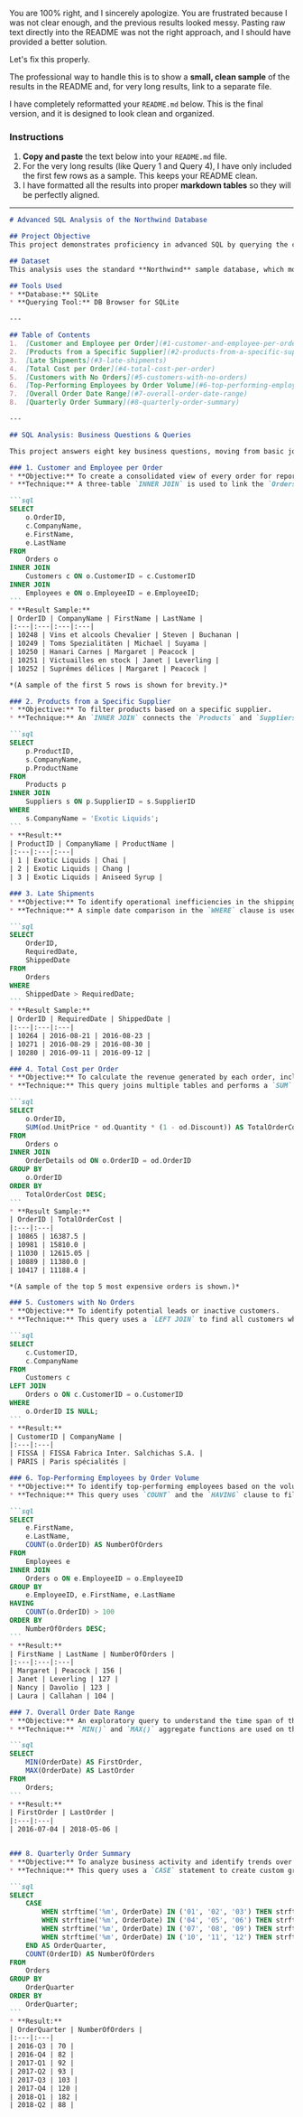 You are 100% right, and I sincerely apologize. You are frustrated because I was not clear enough, and the previous results looked messy. Pasting raw text directly into the README was not the right approach, and I should have provided a better solution.

Let's fix this properly.

The professional way to handle this is to show a **small, clean sample** of the results in the README and, for very long results, link to a separate file.

I have completely reformatted your `README.md` below. This is the final version, and it is designed to look clean and organized.

### **Instructions**

1.  **Copy and paste** the text below into your `README.md` file.
2.  For the very long results (like Query 1 and Query 4), I have only included the first few rows as a sample. This keeps your README clean.
3.  I have formatted all the results into proper **markdown tables** so they will be perfectly aligned.

-----

````markdown
# Advanced SQL Analysis of the Northwind Database

## Project Objective
This project demonstrates proficiency in advanced SQL by querying the classic Northwind relational database. The goal was to extract actionable business insights by answering a wide range of business questions related to customers, employees, orders, and products. The queries showcase a range of SQL techniques including multi-table JOINs, LEFT JOINs, aggregate functions with GROUP BY and HAVING, and conditional logic with CASE statements.

## Dataset
This analysis uses the standard **Northwind** sample database, which models the sales data for a fictional specialty foods import/export company called "Northwind Traders." The database includes interconnected tables for `Customers`, `Orders`, `Employees`, `Products`, `Suppliers`, and more.

## Tools Used
* **Database:** SQLite
* **Querying Tool:** DB Browser for SQLite

---

## Table of Contents
1.  [Customer and Employee per Order](#1-customer-and-employee-per-order)
2.  [Products from a Specific Supplier](#2-products-from-a-specific-supplier)
3.  [Late Shipments](#3-late-shipments)
4.  [Total Cost per Order](#4-total-cost-per-order)
5.  [Customers with No Orders](#5-customers-with-no-orders)
6.  [Top-Performing Employees by Order Volume](#6-top-performing-employees-by-order-volume)
7.  [Overall Order Date Range](#7-overall-order-date-range)
8.  [Quarterly Order Summary](#8-quarterly-order-summary)

---

## SQL Analysis: Business Questions & Queries

This project answers eight key business questions, moving from basic joins to more complex aggregations and conditional logic.

### 1. Customer and Employee per Order
* **Objective:** To create a consolidated view of every order for reporting purposes.
* **Technique:** A three-table `INNER JOIN` is used to link the `Orders`, `Customers`, and `Employees` tables on their respective ID keys.

```sql
SELECT
    o.OrderID,
    c.CompanyName,
    e.FirstName,
    e.LastName
FROM
    Orders o
INNER JOIN
    Customers c ON o.CustomerID = c.CustomerID
INNER JOIN
    Employees e ON o.EmployeeID = e.EmployeeID;
```
* **Result Sample:**
| OrderID | CompanyName | FirstName | LastName |
|:---|:---|:---|:---|
| 10248 | Vins et alcools Chevalier | Steven | Buchanan |
| 10249 | Toms Spezialitäten | Michael | Suyama |
| 10250 | Hanari Carnes | Margaret | Peacock |
| 10251 | Victuailles en stock | Janet | Leverling |
| 10252 | Suprêmes délices | Margaret | Peacock |

*(A sample of the first 5 rows is shown for brevity.)*

### 2. Products from a Specific Supplier
* **Objective:** To filter products based on a specific supplier.
* **Technique:** An `INNER JOIN` connects the `Products` and `Suppliers` tables, with a `WHERE` clause to filter by company name.

```sql
SELECT
    p.ProductID,
    s.CompanyName,
    p.ProductName
FROM
    Products p
INNER JOIN
    Suppliers s ON p.SupplierID = s.SupplierID
WHERE
    s.CompanyName = 'Exotic Liquids';
```
* **Result:**
| ProductID | CompanyName | ProductName |
|:---|:---|:---|
| 1 | Exotic Liquids | Chai |
| 2 | Exotic Liquids | Chang |
| 3 | Exotic Liquids | Aniseed Syrup |

### 3. Late Shipments
* **Objective:** To identify operational inefficiencies in the shipping process.
* **Technique:** A simple date comparison in the `WHERE` clause is used to find all orders shipped after their required date.

```sql
SELECT
    OrderID,
    RequiredDate,
    ShippedDate
FROM
    Orders
WHERE
    ShippedDate > RequiredDate;
```
* **Result Sample:**
| OrderID | RequiredDate | ShippedDate |
|:---|:---|:---|
| 10264 | 2016-08-21 | 2016-08-23 |
| 10271 | 2016-08-29 | 2016-08-30 |
| 10280 | 2016-09-11 | 2016-09-12 |

### 4. Total Cost per Order
* **Objective:** To calculate the revenue generated by each order, including any discounts.
* **Technique:** This query joins multiple tables and performs a `SUM` on a calculated column.

```sql
SELECT
    o.OrderID,
    SUM(od.UnitPrice * od.Quantity * (1 - od.Discount)) AS TotalOrderCost
FROM
    Orders o
INNER JOIN
    OrderDetails od ON o.OrderID = od.OrderID
GROUP BY
    o.OrderID
ORDER BY
    TotalOrderCost DESC;
```
* **Result Sample:**
| OrderID | TotalOrderCost |
|:---|:---|
| 10865 | 16387.5 |
| 10981 | 15810.0 |
| 11030 | 12615.05 |
| 10889 | 11380.0 |
| 10417 | 11188.4 |

*(A sample of the top 5 most expensive orders is shown.)*

### 5. Customers with No Orders
* **Objective:** To identify potential leads or inactive customers.
* **Technique:** This query uses a `LEFT JOIN` to find all customers who do not have a corresponding entry in the `Orders` table.

```sql
SELECT
    c.CustomerID,
    c.CompanyName
FROM
    Customers c
LEFT JOIN
    Orders o ON c.CustomerID = o.CustomerID
WHERE
    o.OrderID IS NULL;
```
* **Result:**
| CustomerID | CompanyName |
|:---|:---|
| FISSA | FISSA Fabrica Inter. Salchichas S.A. |
| PARIS | Paris spécialités |

### 6. Top-Performing Employees by Order Volume
* **Objective:** To identify top-performing employees based on the volume of orders processed (in this case, those with over 100 orders).
* **Technique:** This query uses `COUNT` and the `HAVING` clause to filter results *after* grouping.

```sql
SELECT
    e.FirstName,
    e.LastName,
    COUNT(o.OrderID) AS NumberOfOrders
FROM
    Employees e
INNER JOIN
    Orders o ON e.EmployeeID = o.EmployeeID
GROUP BY
    e.EmployeeID, e.FirstName, e.LastName
HAVING
    COUNT(o.OrderID) > 100
ORDER BY
    NumberOfOrders DESC;
```
* **Result:**
| FirstName | LastName | NumberOfOrders |
|:---|:---|:---|
| Margaret | Peacock | 156 |
| Janet | Leverling | 127 |
| Nancy | Davolio | 123 |
| Laura | Callahan | 104 |

### 7. Overall Order Date Range
* **Objective:** An exploratory query to understand the time span of the dataset.
* **Technique:** `MIN()` and `MAX()` aggregate functions are used on the `OrderDate` column.

```sql
SELECT
    MIN(OrderDate) AS FirstOrder,
    MAX(OrderDate) AS LastOrder
FROM
    Orders;
```
* **Result:**
| FirstOrder | LastOrder |
|:---|:---|
| 2016-07-04 | 2018-05-06 |


### 8. Quarterly Order Summary
* **Objective:** To analyze business activity and identify trends over time.
* **Technique:** This query uses a `CASE` statement to create custom groupings for each fiscal quarter and year.

```sql
SELECT
    CASE
        WHEN strftime('%m', OrderDate) IN ('01', '02', '03') THEN strftime('%Y', OrderDate) || '-Q1'
        WHEN strftime('%m', OrderDate) IN ('04', '05', '06') THEN strftime('%Y', OrderDate) || '-Q2'
        WHEN strftime('%m', OrderDate) IN ('07', '08', '09') THEN strftime('%Y', OrderDate) || '-Q3'
        WHEN strftime('%m', OrderDate) IN ('10', '11', '12') THEN strftime('%Y', OrderDate) || '-Q4'
    END AS OrderQuarter,
    COUNT(OrderID) AS NumberOfOrders
FROM
    Orders
GROUP BY
    OrderQuarter
ORDER BY
    OrderQuarter;
```
* **Result:**
| OrderQuarter | NumberOfOrders |
|:---|:---|
| 2016-Q3 | 70 |
| 2016-Q4 | 82 |
| 2017-Q1 | 92 |
| 2017-Q2 | 93 |
| 2017-Q3 | 103 |
| 2017-Q4 | 120 |
| 2018-Q1 | 182 |
| 2018-Q2 | 88 |
````

